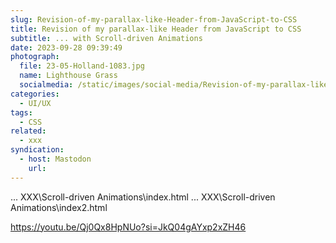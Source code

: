 ```yaml
---
slug: Revision-of-my-parallax-like-Header-from-JavaScript-to-CSS
title: Revision of my parallax-like Header from JavaScript to CSS
subtitle: ... with Scroll-driven Animations
date: 2023-09-28 09:39:49
photograph:
  file: 23-05-Holland-1083.jpg
  name: Lighthouse Grass
  socialmedia: /static/images/social-media/Revision-of-my-parallax-like-Header-from-JavaScript-to-CSS.png
categories:
  - UI/UX
tags:
  - CSS
related:
  - xxx
syndication:
  - host: Mastodon
    url: 
---
```


... XXX\Scroll-driven Animations\index.html
... XXX\Scroll-driven Animations\index2.html


<!-- more -->

https://youtu.be/Qj0Qx8HpNUo?si=JkQ04gAYxp2xZH46
